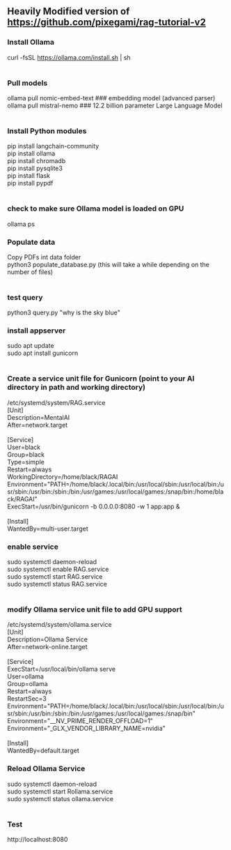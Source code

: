 

## Heavily Modified version of https://github.com/pixegami/rag-tutorial-v2 <BR>

### Install Ollama<BR>
curl -fsSL https://ollama.com/install.sh | sh<BR>
<BR>
### Pull models<BR>
ollama pull nomic-embed-text  ### embedding model (advanced parser)<BR>
ollama pull mistral-nemo      ### 12.2 billion parameter Large Language Model<BR>
<BR>
### Install Python modules<BR>
pip install langchain-community<BR>
pip install ollama<BR>
pip install chromadb<BR>
pip install pysqlite3 <BR>
pip install flask<BR>
pip install pypdf<BR>
<BR>
### check to make sure Ollama model is loaded on GPU<BR>
ollama ps<BR>

### Populate data<BR>
Copy PDFs int data folder<BR>
python3 populate_database.py (this will take a while depending on the number of files)<BR>
<BR>
### test query<BR>
python3 query.py "why is the sky blue"<BR>

### install appserver<BR>
sudo apt update<BR>
sudo apt install gunicorn<BR>
<BR>
### Create a service unit file for Gunicorn (point to your AI directory in path and working directory)<BR>
/etc/systemd/system/RAG.service<BR>
[Unit]<BR>
Description=MentalAI<BR>
After=network.target<BR>
<BR>
[Service]<BR>
User=black<BR>
Group=black<BR>
Type=simple<BR>
Restart=always<BR>
WorkingDirectory=/home/black/RAGAI<BR>
Environment="PATH=/home/black/.local/bin:/usr/local/sbin:/usr/local/bin:/usr/sbin:/usr/bin:/sbin:/bin:/usr/games:/usr/local/games:/snap/bin:/home/black/RAGAI"<BR>
ExecStart=/usr/bin/gunicorn -b 0.0.0.0:8080 -w 1 app:app &<BR>
<BR>
[Install]<BR>
WantedBy=multi-user.target<BR>

### enable service<BR>
sudo systemctl daemon-reload<BR>
sudo systemctl enable RAG.service<BR>
sudo systemctl start RAG.service<BR>
sudo systemctl status RAG.service<BR>
<BR>
### modify Ollama service unit file to add GPU support<BR>
/etc/systemd/system/ollama.service<BR>
[Unit]<BR>
Description=Ollama Service<BR>
After=network-online.target<BR>
<BR>
[Service]<BR>
ExecStart=/usr/local/bin/ollama serve<BR>
User=ollama<BR>
Group=ollama<BR>
Restart=always<BR>
RestartSec=3<BR>
Environment="PATH=/home/black/.local/bin:/usr/local/sbin:/usr/local/bin:/usr/sbin:/usr/bin:/sbin:/bin:/usr/games:/usr/local/games:/snap/bin"<BR>
Environment="__NV_PRIME_RENDER_OFFLOAD=1"<BR>
Environment="_GLX_VENDOR_LIBRARY_NAME=nvidia"<BR>
<BR>
[Install]<BR>
WantedBy=default.target<BR>

### Reload Ollama Service<BR>
sudo systemctl daemon-reload<BR>
sudo systemctl start Rollama.service<BR>
sudo systemctl status ollama.service<BR>
<BR>
### Test<BR>
http://localhost:8080<BR>

